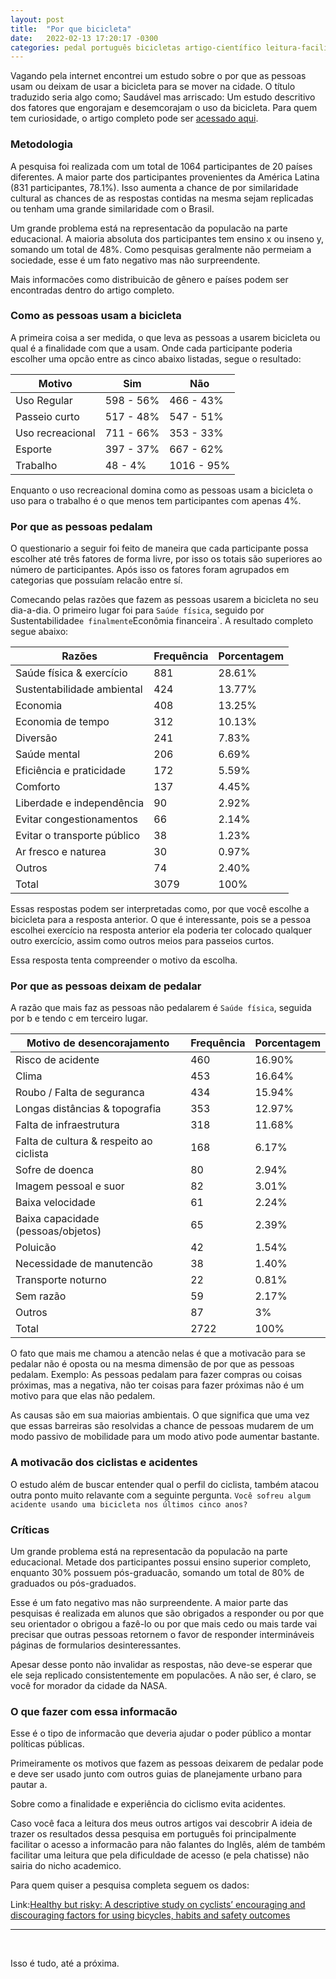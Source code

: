 ```yaml
---
layout: post
title:  "Por que bicicleta"
date:   2022-02-13 17:20:17 -0300
categories: pedal português bicicletas artigo-científico leitura-facilitada
---
```


Vagando pela internet encontrei um estudo sobre o por que as pessoas usam ou deixam de usar a bicicleta para se mover na cidade. O título traduzido seria algo como; Saudável mas arriscado: Um estudo descritivo dos fatores que engorajam e desemcorajam o uso da bicicleta. Para quem tem curiosidade, o artigo completo pode ser [acessado aqui](https://www.sciencedirect.com/science/article/pii/S1369847818306934?via%3Dihub).

### Metodologia

A pesquisa foi realizada com um total de 1064 participantes de 20 países diferentes. A maior parte dos participantes provenientes da América Latina (831 participantes, 78.1%). Isso aumenta a chance de por similaridade cultural as chances de as respostas contidas na mesma sejam replicadas ou tenham uma grande similaridade com o Brasil.

Um grande problema está na representacão da populacão na parte educacional. A maioria absoluta dos participantes tem ensino x ou inseno y, somando um total de 48%. Como pesquisas geralmente não permeiam a sociedade, esse é um fato negativo mas não surpreendente.

Mais informacões como distribuicão de gênero e países podem ser encontradas dentro do artigo completo.

### Como as pessoas usam a bicicleta

A primeira coisa a ser medida, o que leva as pessoas a usarem bicicleta ou qual é a finalidade com que a usam. Onde cada participante poderia escolher uma opcão entre as cinco abaixo listadas, segue o resultado:

|Motivo|Sim |Não   |
|------|----|------|
|Uso Regular|598 - 56%|466 - 43%|
|Passeio curto|517 - 48%|547 - 51%|
|Uso recreacional|711 - 66%|353 - 33%|
|Esporte|397 - 37% |667 - 62%|
|Trabalho|48 - 4%|1016 - 95%|

Enquanto o uso recreacional domina como as pessoas usam a bicicleta o uso para o trabalho é o que menos tem participantes com apenas 4%.

### Por que as pessoas pedalam

O questionario a seguir foi feito de maneira que cada participante possa escolher até três fatores de forma livre, por isso os totais são superiores ao número de participantes. Após isso os fatores foram agrupados em categorias que possuíam relacão entre sí.

Comecando pelas razões que fazem as pessoas usarem a bicicleta no seu dia-a-dia. O primeiro lugar foi para `Saúde física`, seguido por Sustentabilidade` e finalmente `Econômia financeira`. A resultado completo segue abaixo:

|Razões|Frequência|Porcentagem|
|------------------|---------|----------|
|Saúde física & exercício |881      |28.61%    |
|Sustentabilidade ambiental|424      |13.77%    |
|Economia           |408      |13.25%    |
|Economia de tempo       |312      |10.13%    |
|Diversão |241      |7.83%     |
|Saúde mental     |206      |6.69%     |
|Eficiência e praticidade|172      |5.59%     |
|Comforto           |137      |4.45%     |
|Liberdade e independência |90       |2.92%     |
|Evitar congestionamentos |66       |2.14%     |
|Evitar o transporte público|38       |1.23%     |
|Ar fresco e naturea|30       |0.97%     |
|Outros             |74       |2.40%     |
|Total             |3079     |100%      |

Essas respostas podem ser interpretadas como, por que você escolhe a bicicleta para a resposta anterior. O que é interessante, pois se a pessoa escolhei exercício na resposta anterior ela poderia ter colocado qualquer outro exercício, assim como outros meios para passeios curtos.

Essa resposta tenta compreender o motivo da escolha.

### Por que as pessoas deixam de pedalar

A razão que mais faz as pessoas não pedalarem é `Saúde física`, seguida por b e tendo c em terceiro lugar.

|Motivo de desencorajamento|Frequência|Porcentagem|
|----------|----|------|
|Risco de acidente|460 |16.90%|
|Clima|453 |16.64%|
|Roubo / Falta de seguranca|434 |15.94%|
|Longas distâncias & topografia|353 |12.97%|
|Falta de infraestrutura|318 |11.68%|
|Falta de cultura & respeito ao ciclista|168 |6.17% |
|Sofre de doenca|80  |2.94% |
|Imagem pessoal e suor|82  |3.01% |
|Baixa velocidade |61  |2.24% |
|Baixa capacidade (pessoas/objetos)|65  |2.39% |
|Poluicão|42  |1.54% |
|Necessidade de manutencão|38  |1.40% |
|Transporte noturno|22  |0.81% |
|Sem razão|59  |2.17% |
|Outros     |87  |3%    |
|Total     |2722|100%  |

O fato que mais me chamou a atencão nelas é que a motivacão para se pedalar não é oposta ou na mesma dimensão de por que as pessoas pedalam. Exemplo: As pessoas pedalam para fazer compras ou coisas próximas, mas a negativa, não ter coisas para fazer próximas não é um motivo para que elas não pedalem.

As causas são em sua maiorias ambientais. O que significa que uma vez que essas barreiras são resolvidas a chance de pessoas mudarem de um modo passivo de mobilidade para um modo ativo pode aumentar bastante.

### A motivacão dos ciclistas e acidentes

O estudo além de buscar entender qual o perfil do ciclista, também atacou outra ponto muito relavante com a seguinte pergunta. `Você sofreu algum acidente usando uma bicicleta nos últimos cinco anos?`

### Críticas

Um grande problema está na representacão da populacão na parte educacional. Metade dos participantes possui ensino superior completo, enquanto 30% possuem pós-graduacão, somando um total de 80% de graduados ou pós-graduados.

Esse é um fato negativo mas não surpreendente. A maior parte das pesquisas é realizada em alunos que são obrigados a responder ou por que seu orientador o obrigou a fazê-lo ou por que mais cedo ou mais tarde vai precisar que outras pessoas retornem o favor de responder intermináveis páginas de formularios desinteressantes.

Apesar desse ponto não invalidar as respostas, não deve-se esperar que ele seja replicado consistentemente em populacões. A não ser, é claro, se você for morador da cidade da NASA.

### O que fazer com essa informacão

Esse é o tipo de informacão que deveria ajudar o poder público a montar políticas públicas.

Primeiramente os motivos que fazem as pessoas deixarem de pedalar pode e deve ser usado junto com outros guias de planejamente urbano para pautar a.

Sobre como a finalidade e experiência do ciclismo evita acidentes.

Caso você faca a leitura dos meus outros artigos vai descobrir A ideia de trazer os resultados dessa pesquisa em português foi principalmente facilitar o acesso a informacão para não falantes do Inglês, além de também facilitar uma leitura que pela dificuldade de acesso (e pela chatisse) não sairia do nicho academico.

Para quem quiser a pesquisa completa seguem os dados:

Link:[Healthy but risky: A descriptive study on cyclists’ encouraging and discouraging factors for using bicycles, habits and safety outcomes](https://www.sciencedirect.com/science/article/pii/S1369847818306934?via%3Dihub#t0015)

---
<br>

Isso é tudo, até a próxima.

